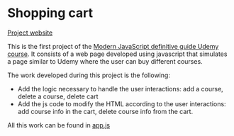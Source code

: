 # Shopping cart

[Project website](https://optimistic-raman-932782.netlify.app)

This is the first project of the [Modern JavaScript definitive guide Udemy course](https://www.udemy.com/course/javascript-moderno-guia-definitiva-construye-10-proyectos/). It consists of a web page developed using javascript that simulates a page similar to Udemy where the user can buy different courses.

The work developed during this project is the following:

* Add the logic necessary to handle the user interactions: add a course, delete a course, delete cart
* Add the js code to modify the HTML according to the user interactions: add course info in the cart, delete course info from the cart.

All this work can be found in [app.js](js/app.js)
